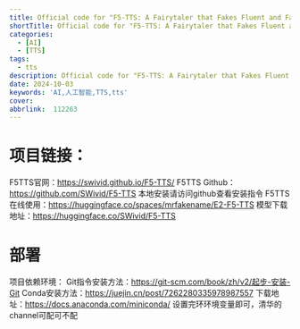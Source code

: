 ```yaml
---
title: Official code for "F5-TTS: A Fairytaler that Fakes Fluent and Faithful Speech with Flow Matching"
shortTitle: Official code for "F5-TTS: A Fairytaler that Fakes Fluent and Faithful Speech with Flow Matching"
categories:
  - [AI]
  - [TTS]
tags:
  - tts
description: Official code for "F5-TTS: A Fairytaler that Fakes Fluent and Faithful Speech with Flow Matching"
date: 2024-10-03
keywords: 'AI,人工智能,TTS,tts'
cover:  
abbrlink:  112263
---
```



# 项目链接：
F5TTS官网：https://swivid.github.io/F5-TTS/
F5TTS Github：https://github.com/SWivid/F5-TTS
本地安装请访问github查看安装指令
F5TTS在线使用：https://huggingface.co/spaces/mrfakename/E2-F5-TTS
模型下载地址：https://huggingface.co/SWivid/F5-TTS


# 部署
项目依赖环境：
Git指令安装方法：https://git-scm.com/book/zh/v2/起步-安装-Git
Conda安装方法：https://juejin.cn/post/7262280335978987557
下载地址：https://docs.anaconda.com/miniconda/
设置完环环境变量即可，清华的channel可配可不配